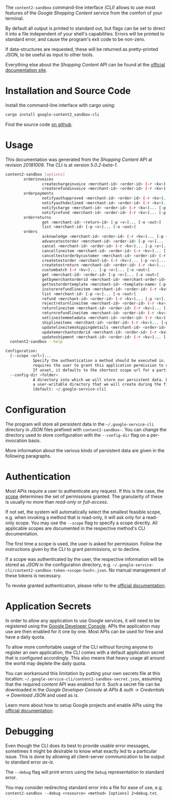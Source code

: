 <!---
DO NOT EDIT !
This file was generated automatically from 'src/generator/templates/cli/README.md.mako'
DO NOT EDIT !
-->
The `content2-sandbox` command-line interface *(CLI)* allows to use most features of the *Google Shopping Content* service from the comfort of your terminal.

By default all output is printed to standard out, but flags can be set to direct it into a file independent of your shell's
capabilities. Errors will be printed to standard error, and cause the program's exit code to be non-zero.

If data-structures are requested, these will be returned as pretty-printed JSON, to be useful as input to other tools.

Everything else about the *Shopping Content* API can be found at the
[official documentation site](https://developers.google.com/shopping-content).

# Installation and Source Code

Install the command-line interface with cargo using:

```bash
cargo install google-content2_sandbox-cli
```

Find the source code [on github](https://github.com/Byron/google-apis-rs/tree/main/gen/content2_sandbox-cli).

# Usage

This documentation was generated from the *Shopping Content* API at revision *20181009*. The CLI is at version *5.0.2-beta-1*.

```bash
content2-sandbox [options]
        orderinvoices
                createchargeinvoice <merchant-id> <order-id> (-r <kv>)... [-p <v>]... [-o <out>]
                createrefundinvoice <merchant-id> <order-id> (-r <kv>)... [-p <v>]... [-o <out>]
        orderpayments
                notifyauthapproved <merchant-id> <order-id> (-r <kv>)... [-p <v>]... [-o <out>]
                notifyauthdeclined <merchant-id> <order-id> (-r <kv>)... [-p <v>]... [-o <out>]
                notifycharge <merchant-id> <order-id> (-r <kv>)... [-p <v>]... [-o <out>]
                notifyrefund <merchant-id> <order-id> (-r <kv>)... [-p <v>]... [-o <out>]
        orderreturns
                get <merchant-id> <return-id> [-p <v>]... [-o <out>]
                list <merchant-id> [-p <v>]... [-o <out>]
        orders
                acknowledge <merchant-id> <order-id> (-r <kv>)... [-p <v>]... [-o <out>]
                advancetestorder <merchant-id> <order-id> [-p <v>]... [-o <out>]
                cancel <merchant-id> <order-id> (-r <kv>)... [-p <v>]... [-o <out>]
                cancellineitem <merchant-id> <order-id> (-r <kv>)... [-p <v>]... [-o <out>]
                canceltestorderbycustomer <merchant-id> <order-id> (-r <kv>)... [-p <v>]... [-o <out>]
                createtestorder <merchant-id> (-r <kv>)... [-p <v>]... [-o <out>]
                createtestreturn <merchant-id> <order-id> (-r <kv>)... [-p <v>]... [-o <out>]
                custombatch (-r <kv>)... [-p <v>]... [-o <out>]
                get <merchant-id> <order-id> [-p <v>]... [-o <out>]
                getbymerchantorderid <merchant-id> <merchant-order-id> [-p <v>]... [-o <out>]
                gettestordertemplate <merchant-id> <template-name> [-p <v>]... [-o <out>]
                instorerefundlineitem <merchant-id> <order-id> (-r <kv>)... [-p <v>]... [-o <out>]
                list <merchant-id> [-p <v>]... [-o <out>]
                refund <merchant-id> <order-id> (-r <kv>)... [-p <v>]... [-o <out>]
                rejectreturnlineitem <merchant-id> <order-id> (-r <kv>)... [-p <v>]... [-o <out>]
                returnlineitem <merchant-id> <order-id> (-r <kv>)... [-p <v>]... [-o <out>]
                returnrefundlineitem <merchant-id> <order-id> (-r <kv>)... [-p <v>]... [-o <out>]
                setlineitemmetadata <merchant-id> <order-id> (-r <kv>)... [-p <v>]... [-o <out>]
                shiplineitems <merchant-id> <order-id> (-r <kv>)... [-p <v>]... [-o <out>]
                updatelineitemshippingdetails <merchant-id> <order-id> (-r <kv>)... [-p <v>]... [-o <out>]
                updatemerchantorderid <merchant-id> <order-id> (-r <kv>)... [-p <v>]... [-o <out>]
                updateshipment <merchant-id> <order-id> (-r <kv>)... [-p <v>]... [-o <out>]
  content2-sandbox --help

Configuration:
  [--scope <url>]...
            Specify the authentication a method should be executed in. Each scope
            requires the user to grant this application permission to use it.
            If unset, it defaults to the shortest scope url for a particular method.
  --config-dir <folder>
            A directory into which we will store our persistent data. Defaults to
            a user-writable directory that we will create during the first invocation.
            [default: ~/.google-service-cli]

```

# Configuration

The program will store all persistent data in the `~/.google-service-cli` directory in *JSON* files prefixed with `content2-sandbox-`.  You can change the directory used to store configuration with the `--config-dir` flag on a per-invocation basis.

More information about the various kinds of persistent data are given in the following paragraphs.

# Authentication

Most APIs require a user to authenticate any request. If this is the case, the [scope][scopes] determines the 
set of permissions granted. The granularity of these is usually no more than *read-only* or *full-access*.

If not set, the system will automatically select the smallest feasible scope, e.g. when invoking a
method that is read-only, it will ask only for a read-only scope. 
You may use the `--scope` flag to specify a scope directly. 
All applicable scopes are documented in the respective method's CLI documentation.

The first time a scope is used, the user is asked for permission. Follow the instructions given 
by the CLI to grant permissions, or to decline.

If a scope was authenticated by the user, the respective information will be stored as *JSON* in the configuration
directory, e.g. `~/.google-service-cli/content2-sandbox-token-<scope-hash>.json`. No manual management of these tokens
is necessary.

To revoke granted authentication, please refer to the [official documentation][revoke-access].

# Application Secrets

In order to allow any application to use Google services, it will need to be registered using the 
[Google Developer Console][google-dev-console]. APIs the application may use are then enabled for it
one by one. Most APIs can be used for free and have a daily quota.

To allow more comfortable usage of the CLI without forcing anyone to register an own application, the CLI
comes with a default application secret that is configured accordingly. This also means that heavy usage
all around the world may deplete the daily quota.

You can workaround this limitation by putting your own secrets file at this location: 
`~/.google-service-cli/content2-sandbox-secret.json`, assuming that the required *content* API 
was enabled for it. Such a secret file can be downloaded in the *Google Developer Console* at 
*APIs & auth -> Credentials -> Download JSON* and used as is.

Learn more about how to setup Google projects and enable APIs using the [official documentation][google-project-new].


# Debugging

Even though the CLI does its best to provide usable error messages, sometimes it might be desirable to know
what exactly led to a particular issue. This is done by allowing all client-server communication to be 
output to standard error *as-is*.

The `--debug` flag will print errors using the `Debug` representation to standard error.

You may consider redirecting standard error into a file for ease of use, e.g. `content2-sandbox --debug <resource> <method> [options] 2>debug.txt`.


[scopes]: https://developers.google.com/+/api/oauth#scopes
[revoke-access]: http://webapps.stackexchange.com/a/30849
[google-dev-console]: https://console.developers.google.com/
[google-project-new]: https://developers.google.com/console/help/new/
